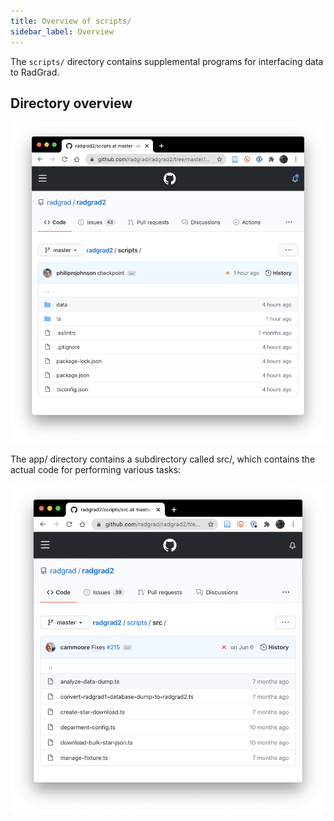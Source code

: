 ```yaml
---
title: Overview of scripts/
sidebar_label: Overview
---
```


The `scripts/` directory contains supplemental programs for interfacing data to RadGrad.

## Directory overview

<img src="/img/design/radgrad2/scripts.png" />

The app/ directory contains a subdirectory called src/, which contains the actual code for performing various tasks:

<img src="/img/design/radgrad2/scripts-src.png" />


